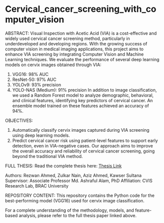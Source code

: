 # Cervical_cancer_screening_with_computer_vision

ABSTRACT: 
Visual Inspection with Acetic Acid (VIA) is a cost-effective and widely used cervical cancer screening method, particularly in underdeveloped and developing regions. With the growing success of computer vision in medical imaging applications, this project aims to enhance VIA screening by integrating Computer Vision and Machine Learning techniques. We evaluate the performance of several deep learning models on cervix images obtained through VIA:
1. VGG16: 98% AUC
2. ResNet-50: 97% AUC
3. YOLOv9: 93% precision
4. YOLO-NAS (Medium): 91% precision
In addition to image classification, we used a Random Forest model to analyze demographic, behavioral, and clinical features, identifying key predictors of cervical cancer. An ensemble model trained on these features achieved an accuracy of 94%.


OBJECTIVES:
1. Automatically classify cervix images captured during VIA screening using deep learning models.
2. Predict cervical cancer risk using patient-level features to support early detection, even in VIA-negative cases.
Our approach aims to improve the overall accuracy and reliability of cervical cancer screening, going beyond the traditional VIA method.

FULL THESIS: 
Read the complete thesis here: [Thesis Link](https://dspace.bracu.ac.bd:8443/xmlui/handle/10361/25092)

Authors: Rezwan Ahmed, Zulkar Nain, Aziz Ahmed, Kawser Sultana
Supervisor: Associate Professor Md. Ashraful Alam, PhD
Affiliation: CVIS Research Lab, BRAC University

REPOSITORY CONTENT:
This repository contains the Python code for the best-performing model (VGG16) used for cervix image classification.

For a complete understanding of the methodology, models, and feature-based analysis, please refer to the full thesis paper linked above.

